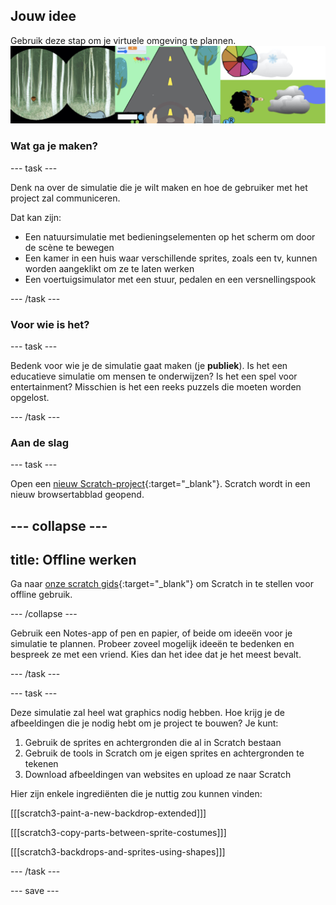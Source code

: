 ## Jouw idee

Gebruik deze stap om je virtuele omgeving te plannen. ![Voorbeelden van wereldprojecten.](images/step.png)

### Wat ga je maken?

--- task ---

Denk na over de simulatie die je wilt maken en hoe de gebruiker met het project zal communiceren.

Dat kan zijn:
- Een natuursimulatie met bedieningselementen op het scherm om door de scène te bewegen
- Een kamer in een huis waar verschillende sprites, zoals een tv, kunnen worden aangeklikt om ze te laten werken
- Een voertuigsimulator met een stuur, pedalen en een versnellingspook


--- /task ---

### Voor wie is het?

--- task ---

Bedenk voor wie je de simulatie gaat maken (je **publiek**). Is het een educatieve simulatie om mensen te onderwijzen? Is het een spel voor entertainment? Misschien is het een reeks puzzels die moeten worden opgelost.

--- /task ---

### Aan de slag


--- task ---

Open een [nieuw Scratch-project](http://rpf.io/scratch-new){:target="_blank"}. Scratch wordt in een nieuw browsertabblad geopend.

--- collapse ---
---
title: Offline werken
---

Ga naar [onze scratch gids](https://learning-admin.raspberrypi.org/nl-NL/projects/getting-started-scratch/1){:target="_blank"} om Scratch in te stellen voor offline gebruik.

--- /collapse ---

Gebruik een Notes-app of pen en papier, of beide om ideeën voor je simulatie te plannen. Probeer zoveel mogelijk ideeën te bedenken en bespreek ze met een vriend. Kies dan het idee dat je het meest bevalt.

--- /task ---

--- task ---

Deze simulatie zal heel wat graphics nodig hebben. Hoe krijg je de afbeeldingen die je nodig hebt om je project te bouwen? Je kunt:

1. Gebruik de sprites en achtergronden die al in Scratch bestaan
2. Gebruik de tools in Scratch om je eigen sprites en achtergronden te tekenen
3. Download afbeeldingen van websites en upload ze naar Scratch

Hier zijn enkele ingrediënten die je nuttig zou kunnen vinden:

[[[scratch3-paint-a-new-backdrop-extended]]]

[[[scratch3-copy-parts-between-sprite-costumes]]]

[[[scratch3-backdrops-and-sprites-using-shapes]]]

--- /task ---

--- save ---

